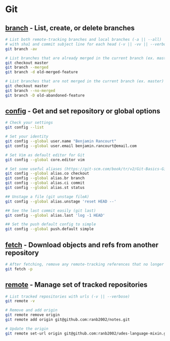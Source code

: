 # Git
## [branch](https://git-scm.com/docs/git-branch) - List, create, or delete branches
```bash
# List both remote-tracking branches and local branches (-a || --all)
# with sha1 and commit subject line for each head (-v || -vv || --verborse)
git branch -av

# List branches that are already merged in the current branch (ex. master)
git checkout master
git branch --merged
git branch -d old-merged-feature

# List branches that are not merged in the current branch (ex. master)
git checkout master
git branch --no-merged
git branch -D old-abandoned-feature
```

## [config](https://git-scm.com/docs/git-config) - Get and set repository or global options
```bash
# Check your settings
git config --list

# Set your identity
git config --global user.name "Benjamin Rancourt"
git config --global user.email benjamin.rancourt@email.com

# Set Vim as default editor for Git
git config --global core.editor vim

# Set some useful aliases (https://git-scm.com/book/tr/v2/Git-Basics-Git-Aliases)
git config --global alias.co checkout
git config --global alias.br branch
git config --global alias.ci commit
git config --global alias.st status

## Unstage a file (git unstage fileA)
git config --global alias.unstage 'reset HEAD --'

## See the last commit easily (git last)
git config --global alias.last 'log -1 HEAD'

## Set the push default config to simple
git config --global push.default simple
```

## [fetch](https://git-scm.com/docs/git-fetch) - Download objects and refs from another repository
```bash
# After fetching, remove any remote-tracking references that no longer exist on the remote (-p || --prune)
git fetch -p
```

## [remote](https://git-scm.com/docs/git-remote) - Manage set of tracked repositories
```bash
# List tracked repositories with urls (-v || --verbose)
git remote -v

# Remove and add origin
git remote remove origin
git remote add origin git@github.com:ranb2002/notes.git

# Update the origin
git remote set-url origin git@github.com:ranb2002/udes-language-mixin.git
```
